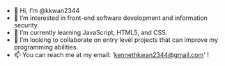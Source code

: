 - 👋 Hi, I’m @kkwan2344
- 👀 I’m interested in front-end software development and information security.
- 🌱 I’m currently learning JavaScript, HTML5, and CSS.
- 💞️ I’m looking to collaborate on entry level projects that can improve my programming abilities. 
- 📫 You can reach me at my email: 'kennethkwan2344@gmail.com' !

<!---
kkwan2344/kkwan2344 is a ✨ special ✨ repository because its `README.md` (this file) appears on your GitHub profile.
You can click the Preview link to take a look at your changes.
--->
